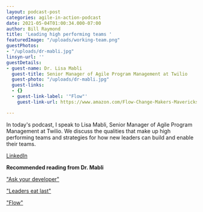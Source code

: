 ```yaml
---
layout: podcast-post
categories: agile-in-action-podcast
date: 2021-05-04T01:00:34.000-07:00
author: Bill Raymond
title: 'Leading high performing teams '
featuredImage: "/uploads/working-team.png"
guestPhotos:
- "/uploads/dr-mabli.jpg"
linsyn-url: ''
guestDetails:
- guest-name: Dr. Lisa Mabli
  guest-title: Senior Manager of Agile Program Management at Twilio
  guest-photo: "/uploads/dr-mabli.jpg"
  guest-links:
  - {}
  - guest-link-label: '"Flow"'
    guest-link-url: https://www.amazon.com/Flow-Change-Makers-Mavericks-Innovation-Transformation-ebook/dp/B07FK5Y122/ref=sr_1_1?dchild=1&keywords=flow+finn+goulding&qid=1619761923&s=books&sr=1-1

---
```

In today's podcast, I speak to Lisa Mabli, Senior Manager of Agile Program Management at Twilio. We discuss the qualities that make up high performing teams and strategies for how new leaders can build and enable their teams.

[LinkedIn](https://www.linkedin.com/in/lisamabli/ "LinkedIn")

**Recommended reading from Dr. Mabli**

["Ask your developer"](https://www.amazon.com/Ask-Your-Developer-Software-Developers/dp/0063018292 '"Ask your developer"')

["Leaders eat last"](https://www.amazon.com/Leaders-Eat-Last-Together-Others/dp/1591848016/ref=sr_1_1?dchild=1&keywords=leaders+eat+last&qid=1619762105&s=books&sr=1-1 '"Leaders eat last"')

["Flow"](https://www.amazon.com/Flow-Change-Makers-Mavericks-Innovation-Transformation-ebook/dp/B07FK5Y122/ref=sr_1_1?dchild=1&keywords=flow+finn+goulding&qid=1619761923&s=books&sr=1-1 '"Flow"')